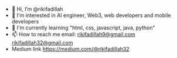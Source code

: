 - 👋 Hi, I’m @rikifadillah
- 👀 I'm interested in AI engineer, Web3, web developers and mobile developers
- 🌱 I'm currently learning "html, css, javascript, java, python"
- 📫 How to reach me email: rikifadillah9@gmail.com rikifadillah32@gmail.com
- Medium link https://medium.com/@rikifadillah32 

<!---
rikifadillah/rikifadillah is a ✨ special ✨ repository because its `README.md` (this file) appears on your GitHub profile.
You can click the Preview link to take a look at your changes.
--->
